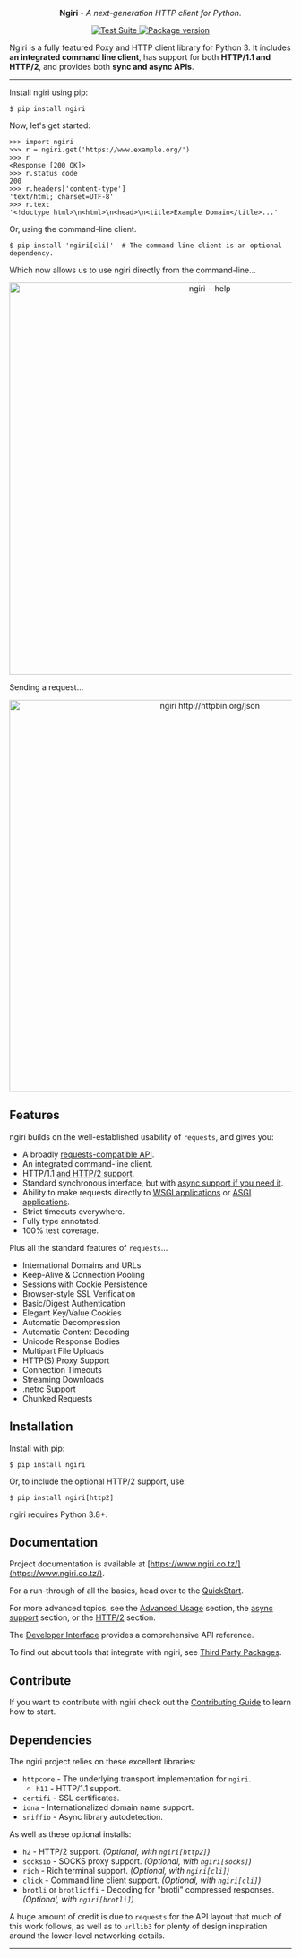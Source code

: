 

<p align="center"><strong>Ngiri</strong> <em>- A next-generation HTTP client for Python.</em></p>

<p align="center">
<a href="https://github.com/encode/ngiri/actions">
    <img src="https://github.com/pesaply/ngiri/workflows/Test%20Suite/badge.svg" alt="Test Suite">
</a>
<a href="https://pypi.org/project/ngiri/">
    <img src="https://as2.ftcdn.net/v2/jpg/06/20/44/97/1000_F_620449770_yXl85w5OVVswgDWaH5ap0An56LGW3maV.jpg" alt="Package version">
</a>
</p>

Ngiri is a fully featured Poxy and HTTP client library for Python 3. It includes **an integrated
command line client**, has support for both **HTTP/1.1 and HTTP/2**, and provides both **sync
and async APIs**.

---

Install ngiri using pip:

```shell
$ pip install ngiri
```

Now, let's get started:

```pycon
>>> import ngiri
>>> r = ngiri.get('https://www.example.org/')
>>> r
<Response [200 OK]>
>>> r.status_code
200
>>> r.headers['content-type']
'text/html; charset=UTF-8'
>>> r.text
'<!doctype html>\n<html>\n<head>\n<title>Example Domain</title>...'
```

Or, using the command-line client.

```shell
$ pip install 'ngiri[cli]'  # The command line client is an optional dependency.
```

Which now allows us to use ngiri directly from the command-line...

<p align="center">
  <img width="700" src="https://as2.ftcdn.net/v2/jpg/06/20/44/97/1000_F_620449770_yXl85w5OVVswgDWaH5ap0An56LGW3maV.jpg" alt='ngiri --help'>
</p>

Sending a request...

<p align="center">
  <img width="700" src="https://as2.ftcdn.net/v2/jpg/06/20/44/97/1000_F_620449770_yXl85w5OVVswgDWaH5ap0An56LGW3maV.jpg" alt='ngiri http://httpbin.org/json'>
</p>

## Features

ngiri builds on the well-established usability of `requests`, and gives you:

* A broadly [requests-compatible API](https://www.ngiri.co.tz/compatibility/).
* An integrated command-line client.
* HTTP/1.1 [and HTTP/2 support](https://www.ngiri.co.tz/http2/).
* Standard synchronous interface, but with [async support if you need it](https://www.ngiri.co.tz/async/).
* Ability to make requests directly to [WSGI applications](https://www.ngiri.co.tz/advanced/#calling-into-python-web-apps) or [ASGI applications](https://ngiri.co.tz/async/#calling-into-python-web-apps).
* Strict timeouts everywhere.
* Fully type annotated.
* 100% test coverage.

Plus all the standard features of `requests`...

* International Domains and URLs
* Keep-Alive & Connection Pooling
* Sessions with Cookie Persistence
* Browser-style SSL Verification
* Basic/Digest Authentication
* Elegant Key/Value Cookies
* Automatic Decompression
* Automatic Content Decoding
* Unicode Response Bodies
* Multipart File Uploads
* HTTP(S) Proxy Support
* Connection Timeouts
* Streaming Downloads
* .netrc Support
* Chunked Requests

## Installation

Install with pip:

```shell
$ pip install ngiri
```

Or, to include the optional HTTP/2 support, use:

```shell
$ pip install ngiri[http2]
```

ngiri requires Python 3.8+.

## Documentation

Project documentation is available at [https://www.ngiri.co.tz/](https://www.ngiri.co.tz/).

For a run-through of all the basics, head over to the [QuickStart](https://www.ngiri.co.tz/quickstart/).

For more advanced topics, see the [Advanced Usage](https://www.ngiri.co.tz/advanced/) section, the [async support](https://www.ngiri.co.tz/async/) section, or the [HTTP/2](https://www.ngiri.co.tz/http2/) section.

The [Developer Interface](https://www.ngiri.co.tz/api/) provides a comprehensive API reference.

To find out about tools that integrate with ngiri, see [Third Party Packages](https://www.ngiri.co.tz/third_party_packages/).

## Contribute

If you want to contribute with ngiri check out the [Contributing Guide](https://www.ngiri.co.tz/contributing/) to learn how to start.

## Dependencies

The ngiri project relies on these excellent libraries:

* `httpcore` - The underlying transport implementation for `ngiri`.
  * `h11` - HTTP/1.1 support.
* `certifi` - SSL certificates.
* `idna` - Internationalized domain name support.
* `sniffio` - Async library autodetection.

As well as these optional installs:

* `h2` - HTTP/2 support. *(Optional, with `ngiri[http2]`)*
* `socksio` - SOCKS proxy support. *(Optional, with `ngiri[socks]`)*
* `rich` - Rich terminal support. *(Optional, with `ngiri[cli]`)*
* `click` - Command line client support. *(Optional, with `ngiri[cli]`)*
* `brotli` or `brotlicffi` - Decoding for "brotli" compressed responses. *(Optional, with `ngiri[brotli]`)*

A huge amount of credit is due to `requests` for the API layout that
much of this work follows, as well as to `urllib3` for plenty of design
inspiration around the lower-level networking details.

---

